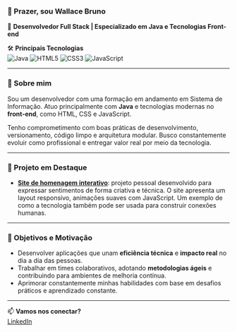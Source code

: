 ### 👋 Prazer, sou Wallace Bruno

🔧 **Desenvolvedor Full Stack | Especializado em Java e Tecnologias Front-end**

🛠 **Principais Tecnologias**  
![Java](https://img.shields.io/badge/Java-ED8B00?style=flat&logo=java&logoColor=white)
![HTML5](https://img.shields.io/badge/HTML5-E34F26?style=flat&logo=html5&logoColor=white)
![CSS3](https://img.shields.io/badge/CSS3-white?style=flat&logo=css3&logoColor=1572B6)
![JavaScript](https://img.shields.io/badge/JavaScript-F7DF1E?style=flat&logo=javascript&logoColor=black)

---

### 💼 Sobre mim

Sou um desenvolvedor com uma formação em andamento em Sistema de Informação. Atuo principalmente com **Java** e tecnologias modernas no **front-end**, como HTML, CSS e JavaScript.

Tenho comprometimento com boas práticas de desenvolvimento, versionamento, código limpo e arquitetura modular. Busco constantemente evoluir como profissional e entregar valor real por meio da tecnologia.

---

### 🚀 Projeto em Destaque

- [**Site de homenagem interativo**](https://github.com/wallacebrunospsouza/Declaracao_amor): projeto pessoal desenvolvido para expressar sentimentos de forma criativa e técnica. O site apresenta um layout responsivo, animações suaves com JavaScript. Um exemplo de como a tecnologia também pode ser usada para construir conexões humanas.

---

### 🎯 Objetivos e Motivação

- Desenvolver aplicações que unam **eficiência técnica** e **impacto real** no dia a dia das pessoas.
- Trabalhar em times colaborativos, adotando **metodologias ágeis** e contribuindo para ambientes de melhoria contínua.
- Aprimorar constantemente minhas habilidades com base em desafios práticos e aprendizado constante.

---

📫 **Vamos nos conectar?**  
[LinkedIn](https://www.linkedin.com/in/wallace-bruno-santos-pereira-de-souza-a50957223)  

